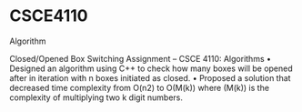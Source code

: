# CSCE4110
Algorithm

Closed/Opened Box Switching Assignment – CSCE 4110: Algorithms
•	Designed an algorithm using C++ to check how many boxes will be opened after in iteration with n boxes initiated as closed. 
•	Proposed a solution that decreased time complexity from O(n2) to O(M(k)) where (M(k)) is the complexity of multiplying two k digit numbers. 
